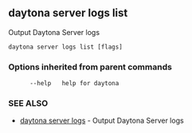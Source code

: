 ## daytona server logs list

Output Daytona Server logs

```
daytona server logs list [flags]
```

### Options inherited from parent commands

```
      --help   help for daytona
```

### SEE ALSO

* [daytona server logs](daytona_server_logs.md)	 - Output Daytona Server logs

